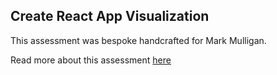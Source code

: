 ## Create React App Visualization

This assessment was bespoke handcrafted for Mark Mulligan.

Read more about this assessment [here](https://react.eogresources.com)
